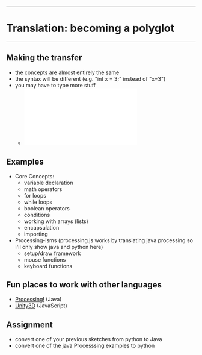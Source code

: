 --------------------------------
# Translation: becoming a polyglot
--------------------------------

## Making the transfer
- the concepts are almost entirely the same
- the syntax will be different (e.g. "int x = 3;" instead of "x=3")
- you may have to type more stuff
	- ![java vs python](pcad.py?page=13-translation/javaVsPython_moreTyping.png)

## Examples 
- Core Concepts:
	- variable declaration
	- math operators
	- for loops
	- while loops
	- boolean operators
	- conditions 
	- working with arrays (lists)
	- encapsulation
	- importing
- Processing-isms (processing.js works by translating java processing so I'll only show java and python here)
	- setup/draw framework
	- mouse functions
	- keyboard functions

## Fun places to work with other languages
- [Processing!](http://processing.org)  (Java)
- [Unity3D](http://unity3d.com) (JavaScript)

## Assignment
- convert one of your previous sketches from python to Java
- convert one of the java Processsing examples to python 
